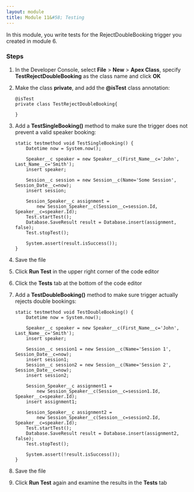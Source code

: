 ```yaml
---
layout: module
title: Module 11&#58; Testing
---
```

In this module, you write tests for the RejectDoubleBooking trigger you created in module 6.

### Steps

1. In the Developer Console, select **File** > **New** > **Apex Class**, specify **TestRejectDoubleBooking** as the class name and click **OK**

1. Make the class **private**, and add the **@isTest** class annotation:

    ```
    @isTest
    private class TestRejectDoubleBooking{
    
    }
    ```

1. Add a **TestSingleBooking()** method to make sure the trigger does not prevent a valid speaker booking:

    ```
    static testmethod void TestSingleBooking() {
        Datetime now = System.now();
        
        Speaker__c speaker = new Speaker__c(First_Name__c='John', Last_Name__c='Smith');
        insert speaker;
        
        Session__c session = new Session__c(Name='Some Session', Session_Date__c=now);
        insert session;
        
        Session_Speaker__c assignment = 
            new Session_Speaker__c(Session__c=session.Id, Speaker__c=speaker.Id);
        Test.startTest();
        Database.SaveResult result = Database.insert(assignment, false);
        Test.stopTest();
        
        System.assert(result.isSuccess());
    }
    ```

1. Save the file

1. Click **Run Test** in the upper right corner of the code editor

1. Click the **Tests** tab at the bottom of the code editor

1. Add a **TestDoubleBooking()** method to make sure trigger actually rejects double bookings:

    ```
    static testmethod void TestDoubleBooking() {
        Datetime now = System.now();
        
        Speaker__c speaker = new Speaker__c(First_Name__c='John', Last_Name__c='Smith');
        insert speaker;
        
        Session__c session1 = new Session__c(Name='Session 1', Session_Date__c=now);
        insert session1;
        Session__c session2 = new Session__c(Name='Session 2', Session_Date__c=now);
        insert session2;
        
        Session_Speaker__c assignment1 = 
            new Session_Speaker__c(Session__c=session1.Id, Speaker__c=speaker.Id);
        insert assignment1;
        
        Session_Speaker__c assignment2 = 
            new Session_Speaker__c(Session__c=session2.Id, Speaker__c=speaker.Id);
        Test.startTest();
        Database.SaveResult result = Database.insert(assignment2, false);
        Test.stopTest();
        
        System.assert(!result.isSuccess());
    }
    ```

1. Save the file  

1. Click **Run Test** again and examine the results in the **Tests** tab
